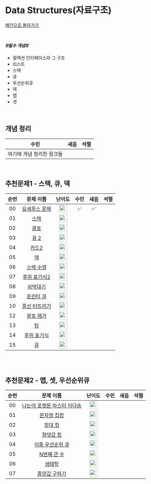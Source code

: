 # Data Structures(자료구조)

[메인으로 돌아가기](https://github.com/Crush-on-IT/algorithm-study)



<br>

***❗️❗️필수 개념❗️❗️***

- 컬랙션 인터페이스와 그 구조
- 리스트
- 스택
- 큐
- 우선순위큐
- 덱
- 맵
- 셋

<br>

## 개념 정리
|수민|새음|석렬|
|--|--|--|
|여기에 개념 정리한 링크들|||


<br>

## 추천문제1 - 스택, 큐, 덱
|          순번          |        문제 이름         |         난이도          |        수민         |새음|석렬|
| :-----: | :-----: | :-----: | :-----: |:-----: | :-----: |
| 00 | <a href="http://boj.kr/1158" target="_blank">요세푸스 문제</a> | <img height="25px" width="25px=" src="https://static.solved.ac/tier_small/6.svg"/> |✅|✅||
| 01 | <a href="http://boj.kr/10828" target="_blank">스택</a> | <img height="25px" width="25px=" src="https://static.solved.ac/tier_small/7.svg"/> ||||
| 02 | <a href="http://boj.kr/9012" target="_blank">괄호</a> | <img height="25px" width="25px=" src="https://static.solved.ac/tier_small/7.svg"/> ||||                      
| 03 | <a href="http://boj.kr/18258" target="_blank">큐 2</a> | <img height="25px" width="25px=" src="https://static.solved.ac/tier_small/7.svg"/> ||||
| 04 | <a href="http://boj.kr/2164" target="_blank">카드2</a> | <img height="25px" width="25px=" src="https://static.solved.ac/tier_small/7.svg"/> ||||
| 05 | <a href="http://boj.kr/10866" target="_blank">덱</a> | <img height="25px" width="25px=" src="https://static.solved.ac/tier_small/7.svg"/> ||||
| 06 | <a href="http://boj.kr/1874" target="_blank">스택 수열</a> | <img height="25px" width="25px=" src="https://static.solved.ac/tier_small/8.svg"/> ||||
| 07 | <a href="http://boj.kr/1935" target="_blank">후위 표기식2</a> | <img height="25px" width="25px=" src="https://static.solved.ac/tier_small/8.svg"/> ||||
| 08 | <a href="http://boj.kr/10799" target="_blank">쇠막대기</a> | <img height="25px" width="25px=" src="https://static.solved.ac/tier_small/8.svg"/> ||||
| 09 | <a href="http://boj.kr/1966" target="_blank">프린터 큐</a> | <img height="25px" width="25px=" src="https://static.solved.ac/tier_small/8.svg"/> ||||
| 10 | <a href="http://boj.kr/2346" target="_blank">풍선 터뜨리기</a> | <img height="25px" width="25px=" src="https://static.solved.ac/tier_small/8.svg"/> ||||
| 12 | <a href="http://boj.kr/2800" target="_blank">괄호 제거</a> | <img height="25px" width="25px=" src="https://static.solved.ac/tier_small/11.svg"/> ||||
| 13 | <a href="http://boj.kr/2493" target="_blank">탑</a> | <img height="25px" width="25px=" src="https://static.solved.ac/tier_small/11.svg"/> ||||
| 14 | <a href="http://boj.kr/1918" target="_blank">후위 표기식</a> | <img height="25px" width="25px=" src="https://static.solved.ac/tier_small/12.svg"/> ||||
| 15 | <a href="http://boj.kr/10845" target="_blank">큐</a> | <img height="25px" width="25px=" src="https://static.solved.ac/tier_small/7.svg"/> ||||

<br><br>

## 추천문제2 - 맵, 셋, 우선순위큐
|          순번          |        문제 이름         |         난이도          |        수민        |새음|석렬|
| :-----: | :-----: | :-----: | :-----: |:-----: | :-----: |
| 00 | <a href="http://boj.kr/1620" target="_blank">나는야 포켓몬 마스터 이다솜</a> | <img height="25px" width="25px=" src="https://static.solved.ac/tier_small/7.svg"/> ||||                      |
| 01 | <a href="http://boj.kr/14425" target="_blank">문자열 집합</a> | <img height="25px" width="25px=" src="https://static.solved.ac/tier_small/8.svg"/> ||||                      |
| 02 | <a href="http://boj.kr/11279" target="_blank">최대 힙</a> | <img height="25px" width="25px=" src="https://static.solved.ac/tier_small/9.svg"/> ||||                      |
| 03 | <a href="http://boj.kr/11286" target="_blank">절댓값 힙</a> | <img height="25px" width="25px=" src="https://static.solved.ac/tier_small/10.svg"/> ||||                      |
| 04 | <a href="http://boj.kr/7662" target="_blank">이중 우선순위 큐</a> | <img height="25px" width="25px=" src="https://static.solved.ac/tier_small/11.svg"/> ||||                      |
| 05 | <a href="http://boj.kr/2075" target="_blank">N번째 큰 수</a> | <img height="25px" width="25px=" src="https://static.solved.ac/tier_small/11.svg"/> ||||                      |
| 06 | <a href="http://boj.kr/4358" target="_blank">생태학</a> | <img height="25px" width="25px=" src="https://static.solved.ac/tier_small/12.svg"/> ||||                      |
| 07 | <a href="http://boj.kr/2696" target="_blank">중앙값 구하기</a> | <img height="25px" width="25px=" src="https://static.solved.ac/tier_small/14.svg"/> |||| 
